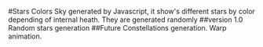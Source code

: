 #Stars Colors
Sky generated by Javascript, it show's different stars by color depending of internal heath.
They are generated randomly
##version 1.0
Random stars generation
##Future
Constellations generation.
Warp animation.
